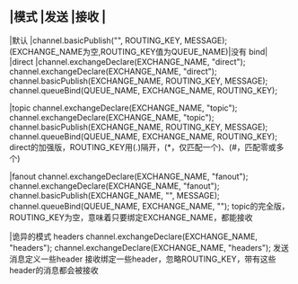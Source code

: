 
|模式        					|发送                                                           						|接收													|
---------------------------------------------------------------------------------------------------------------------------------------------------------
|默认       						|channel.basicPublish("", ROUTING_KEY, MESSAGE);(EXCHANGE_NAME为空,ROUTING_KEY值为QUEUE_NAME)|没有 bind|
|direct      				|channel.exchangeDeclare(EXCHANGE_NAME, "direct");              channel.exchangeDeclare(EXCHANGE_NAME, "direct");
                channel.basicPublish(EXCHANGE_NAME, ROUTING_KEY, MESSAGE);     channel.queueBind(QUEUE_NAME, EXCHANGE_NAME, ROUTING_KEY);

|topic       channel.exchangeDeclare(EXCHANGE_NAME, "topic");               channel.exchangeDeclare(EXCHANGE_NAME, "topic");
                channel.basicPublish(EXCHANGE_NAME, ROUTING_KEY, MESSAGE);     channel.queueBind(QUEUE_NAME, EXCHANGE_NAME, ROUTING_KEY);
                direct的加强版，ROUTING_KEY用(.)隔开，(*，仅匹配一个)、(#，匹配零或多个)

|fanout      channel.exchangeDeclare(EXCHANGE_NAME, "fanout");              channel.exchangeDeclare(EXCHANGE_NAME, "fanout");
                channel.basicPublish(EXCHANGE_NAME, "", MESSAGE);              channel.queueBind(QUEUE_NAME, EXCHANGE_NAME, "");
                topic的完全版，ROUTING_KEY为空，意味着只要绑定EXCHANGE_NAME，都能接收

|诡异的模式
    headers     channel.exchangeDeclare(EXCHANGE_NAME, "headers");             channel.exchangeDeclare(EXCHANGE_NAME, "headers");
                发送消息定义一些header                                         接收绑定一些header，忽略ROUTING_KEY，带有这些header的消息都会被接收